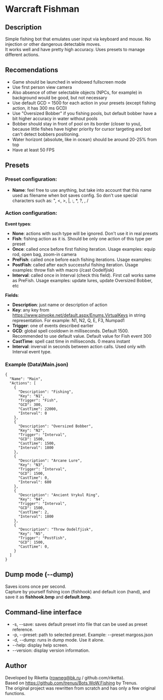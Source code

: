 # Warcraft Fishman
## Description
Simple fishing bot that emulates user input via keyboard and mouse. No injection or other dangerous detectable moves.  
It works well and have pretty high accuracy. Uses presets to manage different actions.

## Recomendations
- Game should be launched in windowed fullscreen mode
- Use first person view camera
- Also absence of other selectable objects (NPCs, for example) in background would be good, but not necessary
- Use default GCD = 1500 for each action in your presets (except fishing action, it has 300 ms GCD)
- Use "Oversized Bobber" if you fishing pools, but default bobber have a bit higher accuracy in water without pools
- Bobber should stay in front of pool on its border (closer to you), because little fishes have higher priority for cursor targeting and bot can't detect bobbers positioning.
- Water horizont (absolute, like in ocean) should be around 20-25% from top
- Have at least 50 FPS

## Presets
### Preset configuration:  
- **Name**: feel free to use anything, but take into account that this name used as filename when bot saves config. 
		So don't use special characters such as: ", <, >, |, :, *, ?, \, /

### Action configuration:
**Event types**:
- **None**: actions with such type will be ignored. Don't use it in real presets
- **Fish**: fishing action as it is. Should be only one action of this type per preset
- **Once**: called once before first fishing iteration. Usage examples: equip rod, open bag, zoom-in camera
- **PreFish**: called once before each fishing iterations. Usage examples:
- **PostFish**: called after each successful fishing iteration. Usage examples: throw fish with macro (/cast Oodelfjisk)
- **Interval**: called once in Interval (check this field). First call works same as PreFish. Usage examples: update lures, update Oversized Bobber, etc

**Fields**:
- **Description**: just name or description of action
- **Key**: any key from https://www.pinvoke.net/default.aspx/Enums.VirtualKeys in string representation. For example: N1, N2, Q, E, F3, Numpad1
- **Trigger**: one of events described earlier
- **GCD**: global spell cooldown in milliseconds. Default 1500. Recommended to use default value. Default value for Fish event 300
- **CastTime**: spell cast time in milliseconds. 0 means instant
- **Interval**: inverval in seconds between action calls. Used only with Interval event type.

### Example (Data\Main.json)
~~~~
{
  "Name": "Main",
  "Actions": [
    {
      "Description": "Fishing",
      "Key": "N1",
      "Trigger": "Fish",
      "GCD": 300,
      "CastTime": 22000,
      "Interval": 0
    },
    {
      "Description": "Oversized Bobber",
      "Key": "N2",
      "Trigger": "Interval",
      "GCD": 1500,
      "CastTime": 1500,
      "Interval": 1800
    },
	{
      "Description": "Arcane Lure",
      "Key": "N3",
      "Trigger": "Interval",
      "GCD": 1500,
      "CastTime": 0,
      "Interval": 600
    },
	{
      "Description": "Ancient Vrykul Ring",
      "Key": "N4",
      "Trigger": "Interval",
      "GCD": 1500,
      "CastTime": 2,
      "Interval": 1800
    },
	{
      "Description": "Throw Oodelfjisk",
      "Key": "N5",
      "Trigger": "PostFish",
      "GCD": 1500,
      "CastTime": 0,
    }
  ]
}
~~~~

## Dump mode (--dump)
Saves icons once per second.  
Capture by yourself fishing icon (fishhook) and default icon (hand), and save it as **fishhook.bmp** and **default.bmp**.  

## Command-line interface
* -s, --save: saves default preset into file that can be used as preset reference.
* -p, --preset: path to selected preset. Example: --preset margoss.json
* -d, --dump: runs in dump mode. Use it alone.
* --help: display help screen.
* --version: display version information.

## Author
Developed by Riketta (rowneg@bk.ru / github.com/riketta).  
Based on https://github.com/trenus/Bots.WoW.Fishing by Trenus.  
The original project was rewritten from scratch and has only a few original functions.